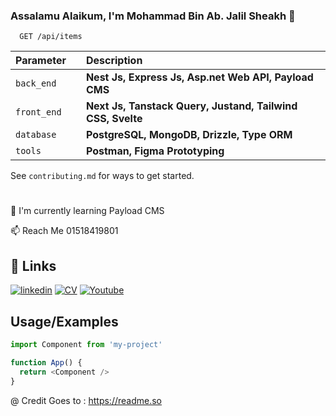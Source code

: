 
### Assalamu Alaikum, I'm Mohammad Bin Ab. Jalil Sheakh 👋
<!---
 - frf
 - [Awesome README](https://github.com/matiassingers/awesome-readme)
 -->
 
```http
  GET /api/items
```

| Parameter |     | Description                                                                  |
| :-------- | :------- | :--------------------------------------------------------------------------- |
| `back_end` |  | **Nest Js, Express Js, Asp.net Web API, Payload CMS**                       |
| `front_end` |  | **Next Js, Tanstack Query, Justand, Tailwind CSS, Svelte**                 |
| `database` |  | **PostgreSQL, MongoDB, Drizzle, Type ORM**                 |
| `tools` |  | **Postman, Figma Prototyping**                 |

<!--
| `back_end` | `string` | **Required**. Your API key                                                   |

| `api_key` | `string` | ![HTML](https://img.shields.io/badge/HTML-239120?style=for-the-badge&logo=html5&logoColor=white) ![CSS](https://img.shields.io/badge/CSS-239120?&style=for-the-badge&logo=css3&logoColor=white)                       |

| `api_key` | `string` | ![MySQL](https://img.shields.io/badge/MySQL-00000F?style=for-the-badge&logo=mysql&logoColor=white) ![PostgreSQL](https://img.shields.io/badge/PostgreSQL-316192?style=for-the-badge&logo=postgresql&logoColor=white)  |
-->



See `contributing.md` for ways to get started.
#
<!---
👩‍💻 I'm currently working on 
-->
🧠 I'm currently learning Payload CMS
<!---
👯‍♀️ I'm looking to collaborate on...

🤔 I'm looking for help with...

💬 Ask me about...
-->
📫 Reach Me 01518419801
<!---
😄 Pronouns...

⚡️ Fun fact...
-->


## 🔗 Links

[![linkedin](https://img.shields.io/badge/linkedin-0A66C2?style=for-the-badge&logo=linkedin&logoColor=white)](https://www.linkedin.com/in/mohammad-sheakh)
[![CV](https://img.shields.io/badge/my_CV-000?style=for-the-badge&logo=ko-fi&logoColor=white)](https://flowcv.com/resume/sm0eusv71i)
[![Youtube](https://img.shields.io/badge/Youtube-000?style=for-the-badge&logo=ko-fi&logoColor=white)](https://www.youtube.com/@galleryOfSheakh)



## Usage/Examples

```javascript
import Component from 'my-project'

function App() {
  return <Component />
}
```

@ Credit Goes to : https://readme.so
<!---
## Hi there 👋


**MohammadSheakh/mohammadsheakh** is a ✨ _special_ ✨ repository because its `README.md` (this file) appears on your GitHub profile.

Here are some ideas to get you started:

- 🔭 I’m currently working on ...
- 🌱 I’m currently learning ...
- 👯 I’m looking to collaborate on ...
- 🤔 I’m looking for help with ...
- 💬 Ask me about ...
- 📫 How to reach me: ...
- 😄 Pronouns: ...
- ⚡ Fun fact: ...
-->
